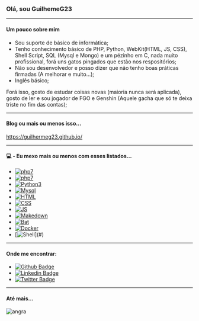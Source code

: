### Olá, sou GuilhemeG23

___

#### Um pouco sobre mim

* Sou suporte de básico de informática;
* Tenho conhecimento básico de PHP, Python, WebKit(HTML, JS, CSS), Shell Script, SQL (Mysql e Mongo) e um pézinho em C, nada muito profissional, forá uns gatos pingados que estão nos respositórios;
* Não sou desenvolvedor e posso dizer que não tenho boas práticas firmadas (A melhorar e muito...);
* Inglês básico;

Forá isso, gosto de estudar coisas novas (maioria nunca será aplicada), gosto de ler e sou jogador de FGO e Genshin (Aquele gacha que só te deixa triste no fim das contas);

___

#### Blog ou mais ou menos isso...

https://guilhermeg23.github.io/

___

#### 💻 - Eu mexo mais ou menos com esses listados...

* [![php7](https://img.shields.io/static/v1?label=PHP&message=5.6&color=purple)](#)
* [![php7](https://img.shields.io/static/v1?label=PHP&message=7&color=purple)](#)
* [![Python3](https://img.shields.io/static/v1?label=Python&message=3&color=blue)](#)
* [![Mysql](https://img.shields.io/static/v1?label=Mysql&message=5.6&color=green)](#)
* [![HTML](https://img.shields.io/static/v1?label=HTML&message=5&color=red)](#)
* [![CSS](https://img.shields.io/static/v1?label=CSS&message=3&color=pink)](#)
* [![JS](https://img.shields.io/static/v1?label=JavaScript&message=X&color=yellow)](#)
* [![Makedown](https://img.shields.io/static/v1?label=Makedown&message=X&color=green)](#)
* [![Bat](https://img.shields.io/static/v1?label=BAT&message=X&color=gray)](#)
* [![Docker](https://img.shields.io/static/v1?label=Docker&message=X&color=blue)](#)
* [![Shell](https://img.shields.io/static/v1?label=Shell&message=X&color=**)](#)

___

#### Onde me encontrar:

* [![Github Badge](https://img.shields.io/badge/-Github-000?style=flat-square&logo=Github&logoColor=white&link=https://github.com/guilhermeG23)](https://github.com/guilhermeG23/)
* [![Linkedin Badge](https://img.shields.io/badge/-LinkedIn-blue?style=flat-square&logo=Linkedin&logoColor=white&link=https://www.linkedin.com/in/guilherme-rodrigo-brechot-544a131b4/)](https://www.linkedin.com/in/guilherme-rodrigo-brechot-544a131b4/)
* [![Twitter Badge](https://img.shields.io/badge/-Twitter-1ca0f1?style=flat-square&labelColor=1ca0f1&logo=twitter&logoColor=white&link=https://twitter.com/GuilhermeTIB)](https://twitter.com/GuilhermeTIB)

____

#### Até mais...

![angra](https://static.wikia.nocookie.net/fategrandorder/images/6/63/Figure_107.png/revision/latest/top-crop/width/300/height/300?cb=20200331195954)
